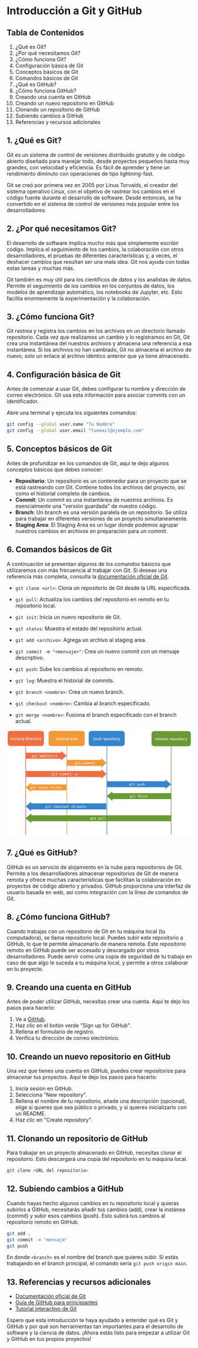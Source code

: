 # Introducción a Git y GitHub

## Tabla de Contenidos

1. ¿Qué es Git?
2. ¿Por qué necesitamos Git?
3. ¿Cómo funciona Git?
4. Configuración básica de Git
5. Conceptos básicos de Git
6. Comandos básicos de Git
7. ¿Qué es GitHub?
8. ¿Cómo funciona GitHub?
9. Creando una cuenta en GitHub
10. Creando un nuevo repositorio en GitHub
11. Clonando un repositorio de GitHub
12. Subiendo cambios a GitHub
13. Referencias y recursos adicionales

## 1. ¿Qué es Git?

Git es un sistema de control de versiones distribuido gratuito y de código abierto diseñado para manejar todo, desde proyectos pequeños hasta muy grandes, con velocidad y eficiencia. Es fácil de aprender y tiene un rendimiento diminuto con operaciones de tipo lightning-fast. 

Git se creó por primera vez en 2005 por Linus Torvalds, el creador del sistema operativo Linux, con el objetivo de rastrear los cambios en el código fuente durante el desarrollo de software. Desde entonces, se ha convertido en el sistema de control de versiones más popular entre los desarrolladores.

## 2. ¿Por qué necesitamos Git?

El desarrollo de software implica mucho más que simplemente escribir código. Implica el seguimiento de los cambios, la colaboración con otros desarrolladores, el pruebas de diferentes características y, a veces, el deshacer cambios que resultan ser una mala idea. Git nos ayuda con todas estas tareas y muchas más.

Git también es muy útil para los científicos de datos y los analistas de datos. Permite el seguimiento de los cambios en los conjuntos de datos, los modelos de aprendizaje automático, los notebooks de Jupyter, etc. Esto facilita enormemente la experimentación y la colaboración.

## 3. ¿Cómo funciona Git?

Git rastrea y registra los cambios en los archivos en un directorio llamado repositorio. Cada vez que realizamos un cambio y lo registramos en Git, Git crea una instantánea del nuestros archivos y almacena una referencia a esa instantánea. Si los archivos no han cambiado, Git no almacena el archivo de nuevo, solo un enlace al archivo idéntico anterior que ya tiene almacenado.

## 4. Configuración básica de Git

Antes de comenzar a usar Git, debes configurar tu nombre y dirección de correo electrónico. Git usa esta información para asociar commits con un identificador.

Abre una terminal y ejecuta los siguientes comandos:

```bash
git config --global user.name "Tu Nombre"
git config --global user.email "tuemail@ejemplo.com"
```

## 5. Conceptos básicos de Git

Antes de profundizar en los comandos de Git, aqui te dejo algunos conceptos básicos que debes conocer:

- **Repositorio**: Un repositorio es un contenedor para un proyecto que se está rastreando con Git. Contiene todos los archivos del proyecto, así como el historial completo de cambios.
- **Commit**: Un commit es una instantánea de nuestros archivos. Es esencialmente una "versión guardada" de nuestro código.
- **Branch**: Un branch es una versión paralela de un repositorio. Se utiliza para trabajar en diferentes versiones de un proyecto simultaneamente.
- **Staging Area**: El Staging Area es un lugar donde podemos agrupar nuestros cambios en archivos en preparación para un commit.

## 6. Comandos básicos de Git

A continuación se presentan algunos de los comandos básicos que utilizaremos con más frecuencia al trabajar con Git. Si deseas una referencia más completa, consulta la [documentación oficial de Git](https://git-scm.com/doc).

- `git clone <url>`: Clona un repositorio de Git desde la URL especificada.
- `git pull`: Actualiza los cambios del repositorio en remoto en tu repositorio local.

- `git init`: Inicia un nuevo repositorio de Git.
- `git status`: Muestra el estado del repositorio actual.
- `git add <archivo>`: Agrega un archivo al staging area.
- `git commit -m "<mensaje>"`: Crea un nuevo commit con un mensaje descriptivo.
- `git push`: Sube los cambios al repositorio en remoto.
- `git log`: Muestra el historial de commits.
- `git branch <nombre>`: Crea un nuevo branch.
- `git checkout <nombre>`: Cambia al branch especificado.
- `git merge <nombre>`: Fusiona el branch especificado con el branch actual.


![Esquema](./img/git_schema.PNG)

## 7. ¿Qué es GitHub?

GitHub es un servicio de alojamiento en la nube para repositorios de Git. Permite a los desarrolladores almacenar repositorios de Git de manera remota y ofrece muchas características que facilitan la colaboración en proyectos de código abierto y privados. GitHub proporciona una interfaz de usuario basada en web, así como integración con la línea de comandos de Git.

## 8. ¿Cómo funciona GitHub?

Cuando trabajas con un repositorio de Git en tu máquina local (tu computadora), se llama repositorio local. Puedes subir este repositorio a GitHub, lo que te permite almacenarlo de manera remota. Este repositorio remoto en GitHub puede ser accesado y descargado por otros desarrolladores. Puede servir como una copia de seguridad de tu trabajo en caso de que algo le suceda a tu máquina local, y permite a otros colaborar en tu proyecto.

## 9. Creando una cuenta en GitHub

Antes de poder utilizar GitHub, necesitas crear una cuenta. Aquí te dejo los pasos para hacerlo:

1. Ve a [GitHub](https://github.com/).
2. Haz clic en el botón verde "Sign up for GitHub".
3. Rellena el formulario de registro.
4. Verifica tu dirección de correo electrónico.

## 10. Creando un nuevo repositorio en GitHub

Una vez que tienes una cuenta en GitHub, puedes crear repositorios para almacenar tus proyectos. Aquí te dejo los pasos para hacerlo:

1. Inicia sesión en GitHub.
2. Selecciona "New repository".
3. Rellena el nombre de tu repositorio, añade una descripción (opcional), elige si quieres que sea público o privado, y si quieres inicializarlo con un README.
4. Haz clic en "Create repository".

## 11. Clonando un repositorio de GitHub

Para trabajar en un proyecto almacenado en GitHub, necesitas clonar el repositorio. Esto descargará una copia del repositorio en tu máquina local.

```bash
git clone <URL del repositorio>
```

## 12. Subiendo cambios a GitHub

Cuando hayas hecho algunos cambios en tu repositorio local y quieras subirlos a GitHub, necesitarás añadir tus cambios (add), crear la instánea (commit) y subir esos cambios (push). Esto subirá tus cambios al repositorio remoto en GitHub.

```bash
git add .
git commit -m "mensaje"
git push 
```

En donde `<branch>` es el nombre del branch que quieres subir. Si estás trabajando en el branch principal, el comando sería `git push origin main`.

## 13. Referencias y recursos adicionales

- [Documentación oficial de Git](https://git-scm.com/doc)
- [Guía de GitHub para principiantes](https://guides.github.com/activities/hello-world/)
- [Tutorial interactivo de Git](https://learngitbranching.js.org/)

Espero que esta introducción te haya ayudado a entender qué es Git y GitHub y por qué son herramientas tan importantes para el desarrollo de software y la ciencia de datos. ¡Ahora estás listo para empezar a utilizar Git y GitHub en tus propios proyectos!








